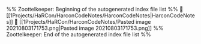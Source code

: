 %% Zoottelkeeper: Beginning of the autogenerated index file list  %%
📄 [[1Projects/HaRCon/HarconCodeNotes/HarconCodeNotes|HarconCodeNotes]]
📄 [[1Projects/HaRCon/HarconCodeNotes/Pasted image 20210803171753.png|Pasted image 20210803171753.png]]
%% Zoottelkeeper: End of the autogenerated index file list  %%
